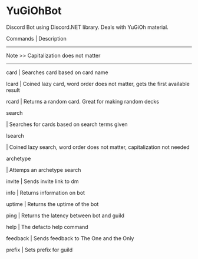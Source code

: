 # YuGiOhBot
Discord Bot using Discord.NET library. Deals with YuGiOh material.

Commands                       | Description

--------------------------------------------------------

Note >> Capitalization does not matter

--------------------------------------------------------

card <card name>               | Searches card based on card name

lcard <card name>              | Coined lazy card, word order does not matter, gets the first available result

rcard                          | Returns a random card. Great for making random decks

search <search>                | Searches for cards based on search terms given

lsearch <search>               | Coined lazy search, word order does not matter, capitalization not needed

archetype <search>             | Attemps an archetype search

invite                         | Sends invite link to dm

info                           | Returns information on bot

uptime                         | Returns the uptime of the bot

ping                           | Returns the latency between bot and guild

help                           | The defacto help command

feedback <feedback>            | Sends feedback to The One and the Only

prefix <prefix>                | Sets prefix for guild
